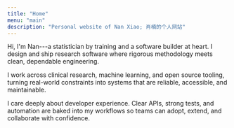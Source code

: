```yaml
---
title: "Home"
menu: "main"
description: "Personal website of Nan Xiao; 肖楠的个人网站"
---
```


Hi, I'm Nan---a statistician by training and a software builder at heart.
I design and ship research software where rigorous methodology meets clean,
dependable engineering.

I work across clinical research, machine learning, and open source tooling,
turning real-world constraints into systems that are reliable, accessible,
and maintainable.

I care deeply about developer experience. Clear APIs, strong tests, and
automation are baked into my workflows so teams can adopt, extend,
and collaborate with confidence.

<style>
.landing {
    font-family: var(--tw-prose-font-serif);
    font-weight: 400;
    font-size: 1.1875rem;
}
</style>

